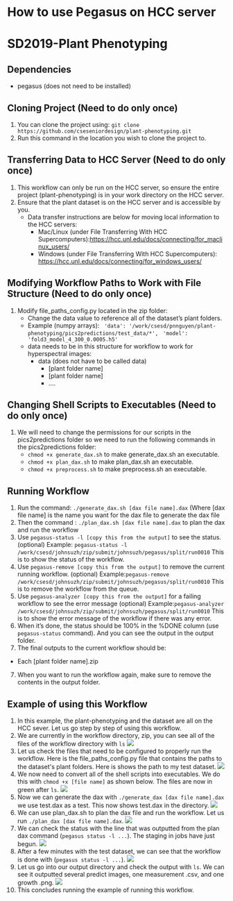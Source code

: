 # How to use Pegasus on HCC server
# SD2019-Plant Phenotyping
## Dependencies
* pegasus (does not need to be installed)

## Cloning Project (Need to do only once)
1. You can clone the project using: `git clone https://github.com/cseseniordesign/plant-phenotyping.git`
2. Run this command in the location you wish to clone the project to.

## Transferring Data to HCC Server (Need to do only once)
1. This workflow can only be run on the HCC server, so ensure the entire project (plant-phenotyping) is in your work directory on the HCC server.
2. Ensure that the plant dataset is on the HCC server and is accessible by you.
    * Data transfer instructions are below for moving local information to the HCC servers:
        * Mac/Linux (under File Transferring With HCC Supercomputers):<https://hcc.unl.edu/docs/connecting/for_maclinux_users/>
        * Windows (under File Transferring With HCC Supercomputers): <https://hcc.unl.edu/docs/connecting/for_windows_users/>

## Modifying Workflow Paths to Work with File Structure (Need to do only once)
1. Modify file\_paths\_config.py located in the zip folder:
    * Change the data value to reference all of the dataset’s plant folders.
    * Example (numpy arrays):
    ` 'data': '/work/csesd/pnnguyen/plant-phenotyping/pics2predictions/test_data/*',`
    ` 'model': 'fold3_model_4_300_0.0005.h5'`
    * data needs to be in this structure for workflow to work for hyperspectral images:
        * data (does not have to be called data)
            * [plant folder name]
            * [plant folder name]
            * ....

## Changing Shell Scripts to Executables (Need to do only once)
1. We will need to change the permissions for our scripts in the pics2predictions folder so we need to run the following commands in the pics2predictions folder:
    * `chmod +x generate_dax.sh` to make generate_dax.sh an executable.
    * `chmod +x plan_dax.sh` to make plan_dax.sh an executable.
    * `chmod +x preprocess.sh` to make preprocess.sh an executable.  

## Running Workflow
1. Run the command:
`./generate_dax.sh [dax file name].dax`
(Where [dax file name] is the name you want for the dax file to generate the dax file
2. Then the command :
`./plan_dax.sh [dax file name].dax`
to plan the dax and run the workflow
3. Use `pegasus-status -l [copy this from the output]` to see the status. (optional)
Example: `pegasus-status -l /work/csesd/johnsuzh/zip/submit/johnsuzh/pegasus/split/run0010`
This is to show the status of the workflow.
3. Use `pegasus-remove [copy this from the output]` to remove the current running workflow. (optional)
Example:`pegasus-remove /work/csesd/johnsuzh/zip/submit/johnsuzh/pegasus/split/run0010`
This is to remove the workflow from the queue.
4. Use `pegasus-analyzer [copy this from the output]` for a failing workflow to see the error message (optional)
Example:`pegasus-analyzer /work/csesd/johnsuzh/zip/submit/johnsuzh/pegasus/split/run0010`
This is to show the error message of the workflow if there was any error.
5. When it’s done, the status should be 100% in the %DONE column (use `pegasus-status` command). And you can see the output in the output folder.
6. The final outputs to the current workflow should be:
  * Each [plant folder name].zip
7. When you want to run the workflow again, make sure to remove the contents in the output folder.

## Example of using this Workflow
1. In this example, the plant-phenotyping and the dataset are all on the HCC sever. Let us go step by step of using this workflow.
2. We are currently in the workflow directory, zip, you can see all of the files of the workflow directory with `ls`
![](https://github.com/cseseniordesign/plant-phenotyping/blob/master/illustrations/view_workflow_directory.png)
3. Let us check the files that need to be configured to properly run the workflow. Here is the file_paths_config.py file that contains the paths to the dataset's plant folders. Here is shows the path to my test dataset.
![](https://github.com/cseseniordesign/plant-phenotyping/blob/master/illustrations/file_paths_config.png)
4. We now need to convert all of the shell scripts into executables. We do this with `chmod +x [file name]` as shown below. The files are now in green after `ls`.
![](https://github.com/cseseniordesign/plant-phenotyping/blob/master/illustrations/chmod.png)
5. Now we can generate the dax with `./generate_dax [dax file name].dax` we use test.dax as a test. This now shows test.dax in the directory.
![](https://github.com/cseseniordesign/plant-phenotyping/blob/master/illustrations/generate_dax.png)
6. We can use plan_dax.sh to plan the dax file and run the workflow. Let us run `./plan_dax [dax file name].dax`.
![](https://github.com/cseseniordesign/plant-phenotyping/blob/master/illustrations/plan_dax.png)
7. We can check the status with the line that was outputted from the plan dax command (`pegasus status -l ...`). The staging in jobs have just begun.
![](https://github.com/cseseniordesign/plant-phenotyping/blob/master/illustrations/status_start.png)
8. After a few minutes with the test dataset, we can see that the workflow is done with (`pegasus status -l ...`).
![](https://github.com/cseseniordesign/plant-phenotyping/blob/master/illustrations/status_done.png)
9. Let us go into our output directory and check the output with `ls`. We can see it outputted several predict images, one measurement .csv, and one growth .png.
![](https://github.com/cseseniordesign/plant-phenotyping/blob/master/illustrations/output.png)
10. This concludes running the example of running this workflow.
